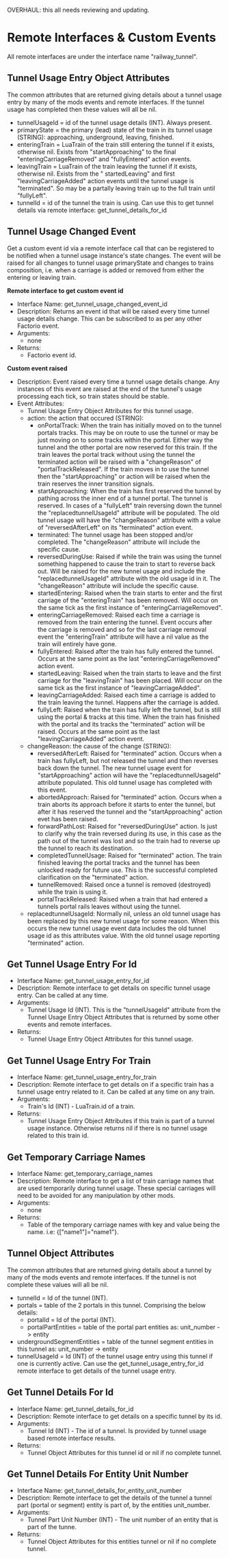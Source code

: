 OVERHAUL: this all needs reviewing and updating.

Remote Interfaces & Custom Events
=================

All remote interfaces are under the interface name "railway_tunnel".



Tunnel Usage Entry Object Attributes
----------------

The common attributes that are returned giving details about a tunnel usage entry by many of the mods events and remote interfaces. If the tunnel usage has completed then these values will all be nil.
- tunnelUsageId = id of the tunnel usage details (INT). Always present.
- primaryState = the primary (lead) state of the train in its tunnel usage (STRING): approaching, underground, leaving, finished.
- enteringTrain = LuaTrain of the train still entering the tunnel if it exists, otherwise nil. Exists from "startApproaching" to the final "enteringCarriageRemoved" and "fullyEntered" action events.
- leavingTrain = LuaTrain of the train leaving the tunnel if it exists, otherwise nil. Exists from the " startedLeaving" and first "leavingCarriageAdded" action events until the tunnel usage is "terminated". So may be a partally leaving train up to the full train until "fullyLeft".
- tunnelId = id of the tunnel the train is using. Can use this to get tunnel details via remote interface: get_tunnel_details_for_id



Tunnel Usage Changed Event
--------------

Get a custom event id via a remote interface call that can be registered to be notified when a tunnel usage instance's state changes. The event will be raised for all changes to tunnel usage primaryState and changes to trains composition, i.e. when a carriage is added or removed from either the entering or leaving train.

**Remote interface to get custom event id**
- Interface Name: get_tunnel_usage_changed_event_id
- Description: Returns an event id that will be raised every time tunnel usage details change. This can be subscribed to as per any other Factorio event.
- Arguments:
    - none
- Returns:
    - Factorio event id.

**Custom event raised**
- Description: Event raised every time a tunnel usage details change. Any instances of this event are raised at the end of the tunnel's usage processing each tick, so train states should be stable.
- Event Attributes:
    - Tunnel Usage Entry Object Attributes for this tunnel usage.
    - action: the action that occured (STRING):
        - onPortalTrack: When the train has initially moved on to the tunnel portals tracks. This may be on route to use the tunnel or may be just moving on to some tracks within the portal. Either way the tunnel and the other portal are now reserved for this train. If the train leaves the portal track without using the tunnel the terminated action will be raised with a "changeReason" of "portalTrackReleased". If the train moves in to use the tunnel then the "startApproaching" or action will be raised when the train reserves the inner transition signals.
        - startApproaching: When the train has first reserved the tunnel by pathing across the inner end of a tunnel portal. The tunnel is reserved. In cases of a "fullyLeft" train reversing down the tunnel the "replacedtunnelUsageId" attribute will be populated. The old tunnel usage will have the "changeReason" attribute with a value of "reversedAfterLeft" on its "terminated" action event.
        - terminated: The tunnel usage has been stopped and/or completed. The "changeReason" attribute will include the specific cause.
        - reversedDuringUse: Raised if while the train was using the tunnel something happened to cause the train to start to reverse back out. Will be raised for the new tunnel usage and include the "replacedtunnelUsageId" attribute with the old usage id in it. The "changeReason" attribute will include the specific cause.
        - startedEntering: Raised when the train starts to enter and the first carriage of the "enteringTrain" has been removed. Will occur on the same tick as the first instance of "enteringCarriageRemoved".
        - enteringCarriageRemoved: Raised each time a carriage is removed from the train entering the tunnel. Event occurs after the carriage is removed and so for the last carriage removal event the "enteringTrain" attribute will have a nil value as the train will entirely have gone.
        - fullyEntered: Raised after the train has fully entered the tunnel. Occurs at the same point as the last "enteringCarriageRemoved" action event.
        - startedLeaving: Raised when the train starts to leave and the first carriage for the "leavingTrain" has been placed. Will occur on the same tick as the first instance of "leavingCarriageAdded".
        - leavingCarriageAdded: Raised each time a carriage is added to the train leaving the tunnel. Happens after the carriage is added.
        - fullyLeft: Raised when the train has fully left the tunnel, but is still using the portal & tracks at this time. When the train has finished with the portal and its tracks the "terminated" action will be raised. Occurs at the same point as the last "leavingCarriageAdded" action event.
    - changeReason: the cause of the change (STRING):
        - reversedAfterLeft: Raised for "terminated" action. Occurs when a train has fullyLeft, but not released the tunnel and then reverses back down the tunnel. The new tunnel usage event for "startApproaching" action will have the "replacedtunnelUsageId" attribute populated. This old tunnel usage has completed with this event.
        - abortedApproach: Raised for "terminated" action. Occurs when a train aborts its approach before it starts to enter the tunnel, but after it has reserved the tunnel and the "startApproaching" action evet has been raised.
        - forwardPathLost: Raised for "reversedDuringUse" action. Is just to clarify why the train reversed during its use, in this case as the path out of the tunnel was lost and so the train had to reverse up the tunnel to reach its destination.
        - completedTunnelUsage: Raised for "terminated" action. The train finished leaving the portal tracks and the tunnel has been unlocked ready for future use. This is the successful completed clarification on the "terminated" action.
        - tunnelRemoved: Raised once a tunnel is removed (destroyed) while the train is using it.
        - portalTrackReleased: Raised when a train that had entered a tunnels portal rails leaves without using the tunnel.
    - replacedtunnelUsageId: Normally nil, unless an old tunnel usage has been replaced by this new tunnel usage for some reason. When this occurs the new tunnel usage event data includes the old tunnel usage id as this attributes value. With the old tunnel usage reporting "terminated" action.



Get Tunnel Usage Entry For Id
----------------

- Interface Name: get_tunnel_usage_entry_for_id
- Description: Remote interface to get details on specific tunnel usage entry. Can be called at any time.
- Arguments:
    - Tunnel Usage Id (INT). This is the "tunnelUsageId" attribute from the Tunnel Usage Entry Object Attributes that is returned by some other events and remote interfaces.
- Returns:
    - Tunnel Usage Entry Object Attributes for this tunnel usage.



Get Tunnel Usage Entry For Train
----------------

- Interface Name: get_tunnel_usage_entry_for_train
- Description: Remote interface to get details on if a specific train has a tunnel usage entry related to it. Can be called at any time on any train.
- Arguments:
    - Train's Id (INT) - LuaTrain.id of a train.
- Returns:
    - Tunnel Usage Entry Object Attributes if this train is part of a tunnel usage instance. Otherwise returns nil if there is no tunnel usage related to this train id.



Get Temporary Carriage Names
----------------

- Interface Name: get_temporary_carriage_names
- Description: Remote interface to get a list of train carriage names that are used temporarily during tunnel usage. These special carriages will need to be avoided for any manipulation by other mods.
- Arguments:
    - none
- Returns:
    - Table of the temporary carriage names with key and value being the name. i.e: {["name1"]="name1"}.



Tunnel Object Attributes
----------------

The common attributes that are returned giving details about a tunnel by many of the mods events and remote interfaces. If the tunnel is not complete these values will all be nil.
- tunnelId = Id of the tunnel (INT).
- portals = table of the 2 portals in this tunnel. Comprising the below details:
    - portalId = Id of the portal (INT).
    - portalPartEntities = table of the portal part entities as: unit_number -> entity
- undergroundSegmentEntities = table of the tunnel segment entities in this tunnel as: unit_number -> entity
- tunnelUsageId = Id (INT) of the tunnel usage entry using this tunnel if one is currently active. Can use the get_tunnel_usage_entry_for_id remote interface to get details of the tunnel usage entry.



Get Tunnel Details For Id
-----------------

- Interface Name: get_tunnel_details_for_id
- Description: Remote interface to get details on a specific tunnel by its id.
- Arguments:
    - Tunnel Id (INT) - The id of a tunnel. Is provided by tunnel usage based remote interface results.
- Returns:
    - Tunnel Object Attributes for this tunnel id or nil if no complete tunnel.



Get Tunnel Details For Entity Unit Number
-----------------

- Interface Name: get_tunnel_details_for_entity_unit_number
- Description: Remote interface to get the details of the tunnel a tunnel part (portal or segment) entity is part of, by the entities unit_number.
- Arguments:
    - Tunnel Part Unit Number (INT) - The unit number of an entity that is part of the tunne.
- Returns:
    - Tunnel Object Attributes for this entities tunnel or nil if no complete tunnel.